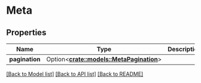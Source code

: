 # Meta

## Properties

Name | Type | Description | Notes
------------ | ------------- | ------------- | -------------
**pagination** | Option<[**crate::models::MetaPagination**](Meta_pagination.md)> |  | [optional]

[[Back to Model list]](../README.md#documentation-for-models) [[Back to API list]](../README.md#documentation-for-api-endpoints) [[Back to README]](../README.md)


